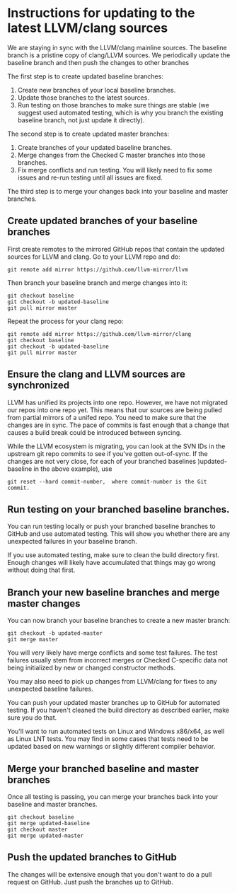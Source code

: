 # Instructions for updating to the latest LLVM/clang sources

We are staying in sync with the LLVM/clang mainline sources.   The baseline branch is a pristine copy of
clang/LLVM sources.  We periodically update the baseline branch and then push the changes to other branches

The first step is to create updated baseline branches:
1. Create new branches of your local baseline branches.
2. Update those branches to the latest sources.
3. Run testing on those branches to make sure things are stable (we suggest used automated
  testing, which is why you branch the existing baseline branch, not just update it directly).

  The second step is to create updated master branches:
  1. Create branches of your updated baseline branches.
  2. Merge changes from the Checked C master branches into those branches.
  3. Fix merge conflicts and run testing.  You will likely need to fix some issues
     and re-run testing until all issues are fixed.

The third step is to merge your changes back into your baseline and master branches.

## Create updated branches of your baseline branches

First create remotes to the mirrored GitHub repos that contain the updated sources
for LLVM and clang. Go to your LLVM repo and do:

	git remote add mirror https://github.com/llvm-mirror/llvm

Then branch your baseline branch and merge changes into it:

    git checkout baseline
    git checkout -b updated-baseline
    git pull mirror master

Repeat the process for your clang repo:

	git remote add mirror https://github.com/llvm-mirror/clang
    git checkout baseline
    git checkout -b updated-baseline
    git pull mirror master

## Ensure the clang and LLVM sources are synchronized

LLVM has unified its projects into one repo.  However, we have not migrated our
repos into one repo yet.   This means that our sources are being
pulled from partial mirrors of a unifed repo.   You need to make sure that the
changes are in sync. The pace of commits is fast enough that a change that
causes a build break could be introduced between syncing.


While the LLVM ecosystem is migrating, you can look at the SVN IDs in the
upstream git repo commits to see if you've gotten out-of-sync.  If the 
changes are not very close, for each of your branched baselines
)updated-baseline in the above example), use

	git reset --hard commit-number,  where commit-number is the Git commit.

## Run testing on your branched baseline branches.

You can run testing locally or push your branched baseline branches to GitHub
and use automated testing.  This will show you whether there are any unexpected
failures in your baseline branch.

If you use automated testing, make sure to clean the build directory first.
Enough changes will likely have accumulated that things may go wrong without doing
that first.

## Branch your new baseline branches and merge master changes

You can now branch your baseline branches to create a new master branch:

	git checkout -b updated-master
    git merge master

You will very likely have merge conflicts and some test failures.  The test
failures usually stem from incorrect merges or Checked C-specific data not being
initialized by new or changed constructor methods.

You may also need to pick up changes from LLVM/clang for fixes to any unexpected
baseline failures.

You can push your updated master branches up to GitHub for automated
testing.  If you haven't cleaned the build directory as described earlier,
make sure you do that.

You'll want to run automated tests on Linux and Windows x86/x64, as well as
Linux LNT tests.  You may find in some cases that tests need to be updated
based on new warnings or slightly different compiler behavior.

## Merge your branched baseline and master branches

Once all testing is passing, you can merge your branches back into
your baseline and master branches.


    git checkout baseline
    git merge updated-baseline
    git checkout master
    git merge updated-master

## Push the updated branches to GitHub

The changes will be extensive enough that you don't want to do a pull request
on GitHub.  Just push the branches up to GitHub.

